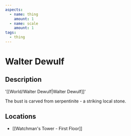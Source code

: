 ```yaml
---
aspects:
  - name: thing
    amount: 1
  - name: scale
    amount: 1
tags:
  - thing
---
```


# Walter Dewulf

## Description
'[[World/Walter Dewulf|Walter Dewulf]]'

The bust is carved from serpentinite - a striking local stone.
## Locations
- [[Watchman's Tower - First Floor]]